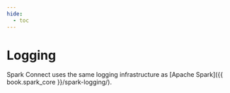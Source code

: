 ```yaml
---
hide:
  - toc
---
```


# Logging

Spark Connect uses the same logging infrastructure as [Apache Spark]({{ book.spark_core }}/spark-logging/).
